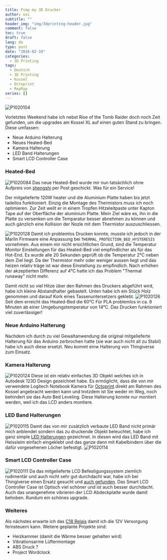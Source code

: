 ```yaml
---
title: Pimp my 3D Drucker
author: oxi
subtitle: ""
header_img: "img/3dprinting-header.jpg"
comment: false
toc: true
draft: false
lang: de
type: post
date: "2016-02-19"
categories:
  - 3D Printing
tags:
  - Deutsch
  - 3D Printing
  - Kossel
  - Octoprint
  - RepRap
series: []
---
```

![P1020104](img/P1020104.jpg)

Vorletztes Weekend habe ich nebst Rise of the Tomb Raider doch noch Zeit gefunden, um die upgrades am Kossel XL auf einen guten Stand zu bringen. Diese umfassen:

* Neue Arduino Halterung
* Neues Heated-Bed
* Kamera Halterung
* LED Band Halterungen
* Smart LCD Controller Case

### Heated-Bed

![P1020084](img/P1020084.jpg)
Das neue Heated-Bed wurde mir nun tatsächlich ohne Aufpreis von [shengshi](http://www.aliexpress.com/store/1800400) per Post geschickt. Was für ein Service!

Der mitgelieferte 120W heater und die Aluminium Platte haben bis jetzt tadellos funktioniert. Einzig die Montage des Thermistors muss ich noch optimieren. Zur Zeit weilt er in einem Tropfen Hitzeleitpaste unter Kapton Tape auf der Oberfläche der aluminium Platte. Mein Ziel wäre es, ihn in die Platte zu versenken um die Temparatur besser abnehmen zu können und auch gänzlich eine Kollision der Nozle mit dem Thermistor auszuschliessen.

![P1020128](img/P1020128.jpg)
Damit ich problemlos Drucken konnte, musste ich jedoch in der Marlin Firmware eine Anpassung bei `THERMAL_PROTECTION_BED_HYSTERESIS` vornehmen. Aus einem mir nicht ersichtlichen Grund, sind die Temperatur Monitor Einstellungen für das Heated-Bed viel empfindlicher als für das Hot-End. Es wurde alle 20 Sekunden geprüft ob die Temperatur 2°C neben dem Ziel liegt. Da der Thermistor mehr oder weniger aussen liegt und das heizen relativ träge ist war diese Einstellung zu empfindlich. Nach erhöhen der akzeptierten Differenz auf 4°C hatte ich das Problem "Thermal runaway" nicht mehr.

Damit nicht so viel Hitze über den Rahmen des Druckers abgeführt wird, habe ich kleine Abstandhalter gebastelt. Unten habe ich ein Stück Holz genommen und darauf Kork eines Tassenuntersetzers geklebt.
![P1020126](img/P1020126.jpg)
Seit dem erreicht das Heated-Bed die 60°C Für PLA problemlos in ca. 8 Minuten ab einer Umgebungstemperatur von 14°C. Das Drucken funktioniert viel zuverlässiger!

### Neue Arduino Halterung

Nachdem ich durch zu viel Gewaltanwendung die original mitgelieferte Halterung für das Arduino zerbrochen hatte (sie war auch nicht all zu Stabil) habe ich auch diese ersetzt. Neu kommt einw Halterung von Thingiverse zum Einsatz.

### Kamera Halterung

![P1020124](img/P1020124.jpg)
Diese ist ein relativ einfaches 3D Objekt welches ich in Autodesk 123D Design gezeichnet habe. Es ermöglicht, dass die von mir verwendete Logitech Notebook Kamera für [Octoprint](https://octoprint.org) direkt am Rahmen des Kossel angebracht werden kann und trotzdem ist Sie weder im Weg, noch behindert sie das Auto Bed Leveling. Diese Halterung konnte nur montiert werden, weil ich das LCD anders montiere.

### LED Band Halterungen

![P1020115](img/P1020115.jpg)
Damit das von mir zusätzlich verbaute LED Band nicht primär mich anblendet sondern das zu druckende Objekt beleuchtet, habe ich ganz simple [LED Halterungen](http://www.123dapp.com/Model/LED-Band-mount/5114912) gezeichnet. In diesen wird das LED Band mit Heissleim einfach eingeklebt und das ganze dann mit Kabelbindern über die dafür vorgesehenen Löcher befestigt.
![P1020114](img/P1020114.jpg)


### Smart LCD Controller Case

![P1020111](img/P1020111.jpg)
Da das mitgelieferte LCD Befestigungssystem ziemlich rudimentär und auch nicht sehr gut durchdacht war, habe ich bei Thingiverse einen Ersatz gesucht und [auch gefunden](http://www.thingiverse.com/thing:1237708). Das Smart LCD Controller Case ist Optisch viel schöner und ist auch besser durchdacht. Auch das unangenehme vibrieren der LCD Abdeckplatte wurde damit behoben. Rundum ein schönes upgrade.

### Weiteres

Als nächstes erwarte ich das [C18 Relais](http://de.aliexpress.com/item/C18-Newest-2014-Level-Triger-Optocoupler-Relay-1-Channel-H-LModule-for-Arduino-5V-Free-Shipping/32224788335.html) damit ich die 12V Versorgung fernsteuern kann. Weitere geplante Projekte sind:

* Heizkammer (damit die Wärme besser gehalten wird)
* Vibrationsarme Lüftermontage
* ABS Druck ?
* Project Wordclock
